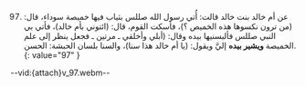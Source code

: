 97. عن أم خالد بنت خالد قالت: أُتي رسول الله صللس بثياب فيها خميصة سوداء، قال: (من ترون نكسوها هذه الخميص ؟)، فأسكت القوم، قال: (ائتوني بأم خالد)، فأتي بي النبي صللس فألبسنيها بيده وقال: (أبلي وأخلقي ـ مرتين ـ فجعل ينظر إلى علم الخميصة **ويشير بيده** إليَّ ويقول: (يا أم خالد هذا سنا)، والسنا بلسان الحبشة: الحسن.
{: value="97" }

--vid:{attach}v_97.webm--

